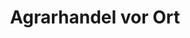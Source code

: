 ---
title: "Agrarhandel vor Ort"
url: /genthin/agrarhandel-vor-ort-burger-strasse/
shop: Landwirtschaftlich
---